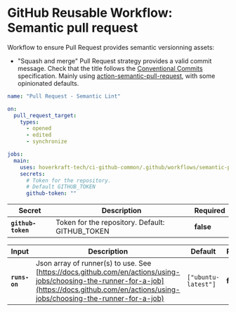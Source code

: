 <!-- start branding -->
<!-- end branding -->
<!-- start title -->

# GitHub Reusable Workflow: Semantic pull request

<!-- end title -->
<!-- start badges -->
<!-- end badges -->
<!-- start description -->

Workflow to ensure Pull Request provides semantic versionning assets:

- "Squash and merge" Pull Request strategy provides a valid commit message.
  Check that the title follows the [Conventional Commits](https://www.conventionalcommits.org/en/v1.0.0/) specification.
  Mainly using [action-semantic-pull-request](https://github.com/amannn/action-semantic-pull-request#installation), with some opinionated defaults.

<!-- end description -->
<!-- start contents -->
<!-- end contents -->
<!-- start usage -->

```yaml
name: "Pull Request - Semantic Lint"

on:
  pull_request_target:
    types:
      - opened
      - edited
      - synchronize

jobs:
  main:
    uses: hoverkraft-tech/ci-github-common/.github/workflows/semantic-pull-request.yml@0.8.1
    secrets:
      # Token for the repository.
      # Default GITHUB_TOKEN
      github-token: ""
```

<!-- end usage -->
<!-- start secrets -->

| **Secret**                    | **Description**                                 | **Required** |
| ----------------------------- | ----------------------------------------------- | ------------ |
| **<code>github-token</code>** | Token for the repository. Default: GITHUB_TOKEN | **false**    |

<!-- end secrets -->
<!-- start inputs -->

<!-- start inputs -->

| **Input**                | **Description**                                                                                                                                                                                | **Default**                    | **Required** |
| ------------------------ | ---------------------------------------------------------------------------------------------------------------------------------------------------------------------------------------------- | ------------------------------ | ------------ |
| **<code>runs-on</code>** | Json array of runner(s) to use. See [https://docs.github.com/en/actions/using-jobs/choosing-the-runner-for-a-job](https://docs.github.com/en/actions/using-jobs/choosing-the-runner-for-a-job) | <code>["ubuntu-latest"]</code> | **false**    |

<!-- end inputs -->

<!-- end inputs -->

<!-- start outputs -->
<!-- end outputs -->
<!-- start [.github/ghadocs/examples/] -->
<!-- end [.github/ghadocs/examples/] -->
